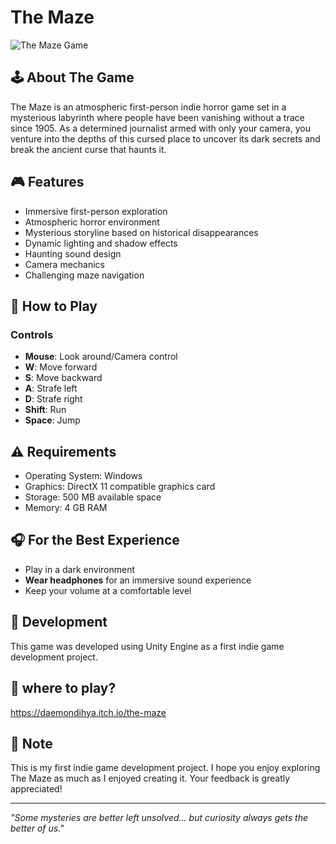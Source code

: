 # The Maze

![The Maze Game](Assets/UI/MazeUI.png)

## 🕹️ About The Game
The Maze is an atmospheric first-person indie horror game set in a mysterious labyrinth where people have been vanishing without a trace since 1905. As a determined journalist armed with only your camera, you venture into the depths of this cursed place to uncover its dark secrets and break the ancient curse that haunts it.

## 🎮 Features
- Immersive first-person exploration
- Atmospheric horror environment
- Mysterious storyline based on historical disappearances
- Dynamic lighting and shadow effects
- Haunting sound design
- Camera mechanics
- Challenging maze navigation

## 🎯 How to Play
### Controls
- **Mouse**: Look around/Camera control
- **W**: Move forward
- **S**: Move backward
- **A**: Strafe left
- **D**: Strafe right
- **Shift**: Run
- **Space**: Jump

## ⚠️ Requirements
- Operating System: Windows
- Graphics: DirectX 11 compatible graphics card
- Storage: 500 MB available space
- Memory: 4 GB RAM

## 🎧 For the Best Experience
- Play in a dark environment
- **Wear headphones** for an immersive sound experience
- Keep your volume at a comfortable level

## 🔨 Development
This game was developed using Unity Engine as a first indie game development project.

## 🎥 where to play?
https://daemondihya.itch.io/the-maze

## 🔔 Note
This is my first indie game development project. I hope you enjoy exploring The Maze as much as I enjoyed creating it. Your feedback is greatly appreciated!

---
*"Some mysteries are better left unsolved... but curiosity always gets the better of us."*
